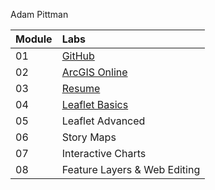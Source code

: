 Adam Pittman

| Module | Labs |
|:-------|:---------|
| 01 | [GitHub](https://github.com/admptmn/GEOG-678)
| 02 | [ArcGIS Online](https://madmapper.maps.arcgis.com/apps/webappviewer/index.html?id=738c734afdae46a59961002823b66e06) |
| 03 | [Resume](https://github.com/admptmn/GEOG-678/blob/master/Lab%203/index.html) |
| 04 | [Leaflet Basics](https://github.com/admptmn/GEOG-678/blob/master/Lab%204/index.html) |
| 05 | Leaflet Advanced |
| 06 | Story Maps |
| 07 | Interactive Charts |
| 08 | Feature Layers & Web Editing |
